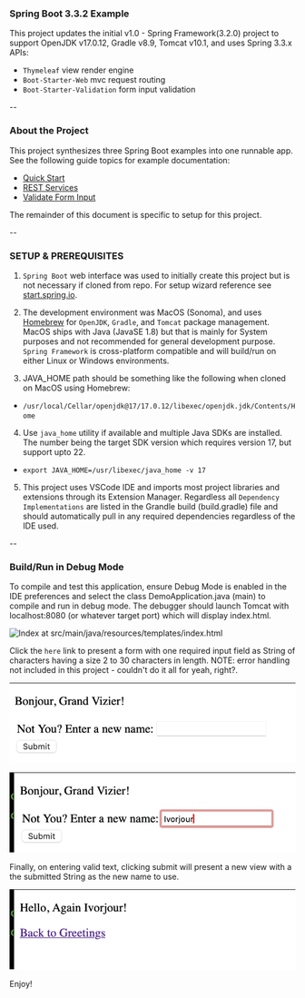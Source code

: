 ### Spring Boot 3.3.2 Example

This project updates the initial v1.0 - Spring Framework(3.2.0) project to support 
OpenJDK v17.0.12, Gradle v8.9, Tomcat v10.1, and uses Spring 3.3.x APIs:
- `Thymeleaf` view render engine
- `Boot-Starter-Web` mvc request routing
- `Boot-Starter-Validation` form input validation

--
### About the Project

This project synthesizes three Spring Boot examples into one runnable app. See the following guide topics for example documentation: 
- [Quick Start](https://spring.io/quickstart)
- [REST Services](https://spring.io/guides/gs/rest-service)
- [Validate Form Input](https://spring.io/guides/gs/validating-form-input)

The remainder of this document is specific to setup for this project.

--
### SETUP & PREREQUISITES

1. `Spring Boot` web interface was used to initially create this project but is not necessary if cloned from repo. For setup wizard reference see [start.spring.io](start.spring.io).

2. The development environment was MacOS (Sonoma), and uses [Homebrew](https://brew.sh) for `OpenJDK`, `Gradle`, and `Tomcat` package management. MacOS ships with Java (JavaSE 1.8) but that is mainly for System purposes and not recommended for general development purpose.  `Spring Framework` is cross-platform compatible and will build/run on either Linux or Windows environments. 

3. JAVA_HOME path should be something like the following when cloned on MacOS using Homebrew:

- `/usr/local/Cellar/openjdk@17/17.0.12/libexec/openjdk.jdk/Contents/Home`

4. Use `java_home` utility if available and multiple Java SDKs are installed. The number being the target SDK version which requires version 17, but support upto 22.

- `export JAVA_HOME=/usr/libexec/java_home -v 17`

5. This project uses VSCode IDE and imports most project libraries and extensions through its Extension Manager. Regardless all `Dependency Implementations` are listed in the Grandle build (build.gradle) file and should automatically pull in any required dependencies regardless of the IDE used.


--
### Build/Run in Debug Mode

To compile and test this application, ensure Debug Mode is enabled in the IDE preferences and select the class DemoApplication.java (main) to compile and run in debug mode.
The debugger should launch Tomcat with localhost:8080 (or whatever target port) which will display index.html.

![Index at src/main/java/resources/templates/index.html](https://github.com/rwhite35/Maven-Spring-Tomcat/screens/index.png)

Click the `here` link to present a form with one required input field as String of characters having a size 2 to 30 characters in length. NOTE: error handling not included in this project - couldn't do it all for yeah, right?.

![Index at src/main/java/resources/templates/form.html](https://github.com/rwhite35/Maven-Spring-Tomcat/blob/master/screens/greetingF1.png)

![Index at src/main/java/resources/templates/greeting.html](https://github.com/rwhite35/Maven-Spring-Tomcat/blob/master/screens/greetingF2.png)

Finally, on entering valid text, clicking submit will present a new view with a the submitted String as the new name to use.

![Index at src/main/java/resources/templates/result.html](https://github.com/rwhite35/Maven-Spring-Tomcat/blob/master/screens/result.png)


Enjoy!

